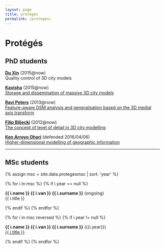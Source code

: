 ```yaml
---
layout: page
title: protégés
permalink: /proteges/
---
```


# Protégés


## PhD students

[**Du Xin**](https://3d.bk.tudelft.nl/duxin) (2015@now)<br>
Quality control of 3D city models

[**Kavisha**](https://3d.bk.tudelft.nl/kavisha) (2015@now)<br>
[Storage and dissemination of massive 3D city models](http://www.3d4em.nl/rl2/)

[**Ravi Peters**](http://3d.bk.tudelft.nl/rypeters) (2013@now)<br>
[Feature-aware DSM analysis and generalisation based on the 3D medial axis transform](http://3d.bk.tudelft.nl/projects/3dsm)

[**Filip Biljecki**](http://3d.bk.tudelft.nl/biljecki) (2012@now)<br> 
[The concept of level of detail in 3D city modelling](http://3d.bk.tudelft.nl/biljecki/phd.html)

[**Ken Arroyo Ohori**](http://3d.bk.tudelft.nl/ken) (defended 2016/04/06)<br> 
[Higher-dimensional modelling of geographic information](https://3d.bk.tudelft.nl/ken/en/thesis/)

---

## MSc students 

{% assign msc = site.data.protegesmsc | sort: 'year' %}

{% for i in msc %}
{% if i.year == null %}

<p><strong>{{ i.name }} {{ i.van }} {{ i.surname }}</strong> (ongoing)<br>{{ i.title }}</p>

{% endif %}
{% endfor %}

{% for i in msc reversed %}
{% if i.year != null %}

<p><strong>{{ i.name }} {{ i.van }} {{ i.surname }}</strong> ({{i.year}})<br><a href="{{ i.url }}">{{ i.title }}</a></p>

{% endif %}
{% endfor %}




  